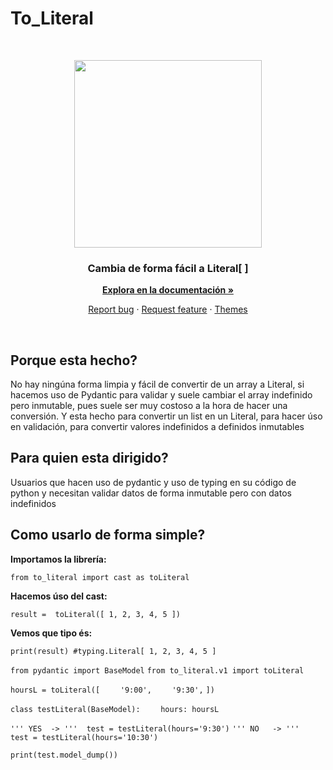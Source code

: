 # To_Literal


<br>
<p align="center">
  <img width="300px" height="300px" src="https://i.ibb.co/Cn8hhdz/image.png">
</p>

<h3 align="center">Cambia de forma fácil a Literal[ ]</h3>

<p align="center">
  <a href="https://peluqueriamael.com/docs"><strong>Explora en la documentación »</strong></a>
</p>
<p align="center">
  <a href="https://github.com/twbs/bootstrap/issues/new?assignees=-&labels=bug&template=bug_report.yml">Report bug</a>
  ·
  <a href="https://github.com/twbs/bootstrap/issues/new?assignees=&labels=feature&template=feature_request.yml">Request feature</a>
  ·
  <a href="https://themes.getbootstrap.com/">Themes</a>
</p>
<br>

## Porque esta hecho?
No hay ningúna forma limpia y fácil de convertir de un array a Literal, si hacemos uso de Pydantic para validar y suele cambiar el array indefinido pero inmutable, pues suele ser muy costoso a la hora de hacer una conversión.
Y esta hecho para convertir un list en un Literal, para hacer úso en validación, para convertir valores indefinidos a definidos inmutables

## Para quien esta dirigido?
Usuarios que hacen uso de pydantic y uso de typing en su código de python y necesitan validar datos de forma inmutable pero con datos indefinidos

## Como usarlo de forma simple?

**Importamos la librería:**

```from to_literal import cast as toLiteral ```

**Hacemos úso del cast:**

```result =  toLiteral([ 1, 2, 3, 4, 5 ])```

**Vemos que tipo és:**

```print(result) #typing.Literal[ 1, 2, 3, 4, 5 ]```


```from pydantic import BaseModel```
```from to_literal.v1 import toLiteral```

```hoursL = toLiteral([```
```    '9:00',```
```    '9:30',```
```])```

```class testLiteral(BaseModel):```
```    hours: hoursL```

```''' YES  -> '''  test = testLiteral(hours='9:30')```
```''' NO   -> '''  test = testLiteral(hours='10:30')```

```print(test.model_dump())```